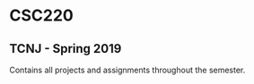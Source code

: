 <h1>CSC220</h1>
<h2>TCNJ - Spring 2019</h2>
<p>
  Contains all projects and assignments throughout the semester.
</p>
